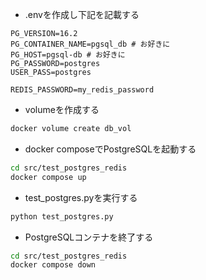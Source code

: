 * .envを作成し下記を記載する
```
PG_VERSION=16.2
PG_CONTAINER_NAME=pgsql_db # お好きに
PG_HOST=pgsql-db # お好きに
PG_PASSWORD=postgres
USER_PASS=postgres

REDIS_PASSWORD=my_redis_password
```

* volumeを作成する
```bash
docker volume create db_vol
```

* docker composeでPostgreSQLを起動する
```bash
cd src/test_postgres_redis
docker compose up
```

* test_postgres.pyを実行する
```bash
python test_postgres.py
```

* PostgreSQLコンテナを終了する
```bash
cd src/test_postgres_redis
docker compose down
```